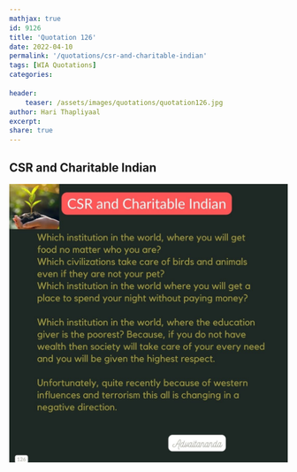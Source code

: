```yaml
---
mathjax: true
id: 9126
title: 'Quotation 126'
date: 2022-04-10
permalink: '/quotations/csr-and-charitable-indian'
tags: [WIA Quotations] 
categories: 

header:
    teaser: /assets/images/quotations/quotation126.jpg
author: Hari Thapliyaal 
excerpt:
share: true 
---
```


## CSR and Charitable Indian

![CSR and Charitable Indian](/assets/images/quotations/quotation126.jpg)
